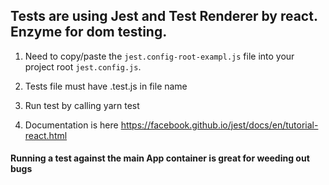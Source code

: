 ## Tests are using Jest and Test Renderer by react. Enzyme for dom testing.

1. Need to copy/paste the `jest.config-root-exampl.js` file into your project root `jest.config.js`.

1. Tests file must have .test.js in file name
2. Run test by calling yarn test
3. Documentation is here https://facebook.github.io/jest/docs/en/tutorial-react.html


#### Running a test against the main App container is great for weeding out bugs 

